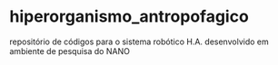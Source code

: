 hiperorganismo_antropofagico
============================

repositório de códigos para o sistema robótico H.A. desenvolvido em ambiente de pesquisa do NANO

